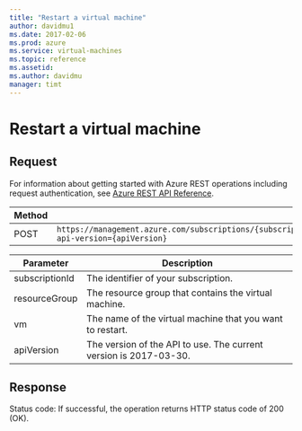 ```yaml
---
title: "Restart a virtual machine"
author: davidmu1
ms.date: 2017-02-06
ms.prod: azure
ms.service: virtual-machines
ms.topic: reference
ms.assetid:
ms.author: davidmu
manager: timt
---
```


# Restart a virtual machine    
    
## Request 
   
For information about getting started with Azure REST operations including request authentication, see [Azure REST API Reference](../../../index.md).

| Method | Request URI |    
|--------|-------------|    
| POST | `https://management.azure.com/subscriptions/{subscriptionId}/resourceGroups/{resourceGroup}/providers/Microsoft.Compute/virtualMachines/{vm}/restart?api-version={apiVersion}` |

| Parameter | Description |
| --------- | ----------- |
| subscriptionId | The identifier of your subscription. |
| resourceGroup | The resource group that contains the virtual machine. |
| vm | The name of the virtual machine that you want to restart. |
| apiVersion | The version of the API to use. The current version is 2017-03-30. |    
    
## Response    
 
Status code: If successful, the operation returns HTTP status code of 200 (OK).